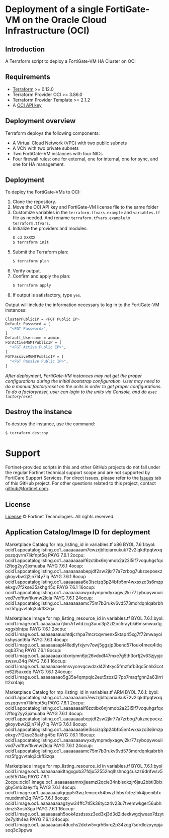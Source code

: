 # Deployment of a single FortiGate-VM on the Oracle Cloud Infrastructure (OCI)
## Introduction
A Terraform script to deploy a FortiGate-VM HA Cluster on OCI

## Requirements
* [Terraform](https://learn.hashicorp.com/terraform/getting-started/install.html) >= 0.12.0
* Terraform Provider OCI >= 3.86.0
* Terraform Provider Template >= 2.1.2
* A [OCI API key](https://docs.cloud.oracle.com/en-us/iaas/Content/API/Concepts/apisigningkey.htm)

## Deployment overview
Terraform deploys the following components:
   - A Virtual Cloud Network (VPC) with two public subnets
   - A VCN with two private subnets
   - Two FortiGate-VM instances with four NICs
   - Four firewall rules: one for external, one for internal, one for sync, and one for HA management.

## Deployment
To deploy the FortiGate-VMs to OCI:
1. Clone the repository.
2. Move the OCI API key and FortiGate-VM license file to the same folder
3. Customize variables in the `terraform.tfvars.example` and `variables.tf` file as needed.  And rename `terraform.tfvars.example` to `terraform.tfvars`.
4. Initialize the providers and modules:
   ```sh
   $ cd XXXXX
   $ terraform init
    ```
5. Submit the Terraform plan:
   ```sh
   $ terraform plan
   ```
6. Verify output.
7. Confirm and apply the plan:
   ```sh
   $ terraform apply
   ```
8. If output is satisfactory, type `yes`.

Output will include the information necessary to log in to the FortiGate-VM instances:
```sh
ClusterPublicIP = <FGT Public IP>
Default_Password = [
  "<FGT Password>",
]
Default_Username = admin
FGTActiveMGMTPublicIP = [
  "<FGT Active Public IP>",
]
FGTPassiveMGMTPublicIP = [
  "<FGT Passive Public IP>",
]
```
*After deployment, FortiGate-VM instances may not get the proper configurations during the initial bootstrap configuration. 
User may need to do a manual factoryreset on the units in order to get proper configurations.  To do a factoryreset, user can
login to the units via Console, and do `exec factoryreset`*

## Destroy the instance
To destroy the instance, use the command:
```sh
$ terraform destroy
```

# Support
Fortinet-provided scripts in this and other GitHub projects do not fall under the regular Fortinet technical support scope and are not supported by FortiCare Support Services.
For direct issues, please refer to the [Issues](https://github.com/fortinet/fortigate-terraform-deploy/issues) tab of this GitHub project.
For other questions related to this project, contact [github@fortinet.com](mailto:github@fortinet.com).

## License
[License](https://github.com/fortinet/fortigate-terraform-deploy/blob/master/LICENSE) © Fortinet Technologies. All rights reserved.

## Application Catalog/Image ID for deployment
Marketplace Catalog for mp_listing_id in variables.tf
x86
BYOL 7.6.1:byol:  ocid1.appcataloglisting.oc1..aaaaaaaam7ewzrjbltqiarxukuk72v2lqkdtpqtwxqpszqqvrm7likfnpt5q
PAYG 7.6.1 2ocpu: ocid1.appcataloglisting.oc1..aaaaaaaaif6zctibx6njnmob2a23l5if7voquhgsfqxi2ftog2yy3jxmuaba
PAYG 7.6.1 4ocup: ocid1.appcataloglisting.oc1..aaaaaaaabepjdf2sw2jkr77a7zrbog7ukzxepoexzgkoyvbw2j2jn7l4y7lq
PAYG 7.6.1 8ocup  ocid1.appcataloglisting.oc1..aaaaaaaa6e3iscizq3p24bfb5nr4wxsxzc3s6mzpekxgv7f2kse35akhg45q
PAYG 7.6.1 16ocup: ocid1.appcataloglisting.oc1..aaaaaaaawyxdympmdyxagwj2kr77zybopywouiivxd7vxfttwftkvnw2lqla
PAYG 7.6.1 24ocup: ocid1.appcataloglisting.oc1..aaaaaaaamc75m7b3rukv6vd573mdrdqnlqabrbhmz5fggvvtalq3ckfl3zqa

Marketplace Image for mp_listing_resource_id in variables.tf
BYOL 7.6.1:byol:  ocid1.image.oc1..aaaaaaaa7jlxn7rfwtdzcg3uuc3p2zl2oc5raybki6msmwuxtgxqgxblntpa
PAYG 7.6.1 2ocpu: ocid1.image.oc1..aaaaaaaauuhtdjcrhpa7mcrcqvmenx5ktap45xg7f72mwayoikshysant6la
PAYG 7.6.1 4ocup: ocid1.image.oc1..aaaaaaaapl4lledlyfxjyrv7owj5ggzjp3bend57fouk4meq4itlqoqb37nq
PAYG 7.6.1 8ocup: ocid1.image.oc1..aaaaaaaaxldxntymn6jc26vdxdf47mxe7g5th3orfj2v63zjyyjczwsvu34q
PAYG 7.6.1 16ocup: ocid1.image.oc1..aaaaaaaaelmsvyonvqcwdzxl42htkyc5fmzfafb3qc5nhb3cotm62t5uxxdq
PAYG 7.6.1 24ocup: ocid1.image.oc1..aaaaaaaao5g35a4qmpqlc2eut5zozi2l7po7maqfghn2a63lrrilt2xr4ajq


Marketplace Catalog for mp_listing_id in variables.tf
ARM
BYOL 7.6.1: byol: ocid1.appcataloglisting.oc1..aaaaaaaam7ewzrjbltqiarxukuk72v2lqkdtpqtwxqpszqqvrm7likfnpt5q
PAYG 7.6.1 2ocpu: ocid1.appcataloglisting.oc1..aaaaaaaaif6zctibx6njnmob2a23l5if7voquhgsfqxi2ftog2yy3jxmuaba
PAYG 7.6.1 4ocup: ocid1.appcataloglisting.oc1..aaaaaaaabepjdf2sw2jkr77a7zrbog7ukzxepoexzgkoyvbw2j2jn7l4y7lq
PAYG 7.6.1 8ocup: ocid1.appcataloglisting.oc1..aaaaaaaa6e3iscizq3p24bfb5nr4wxsxzc3s6mzpekxgv7f2kse35akhg45q
PAYG 7.6.1 16ocup: ocid1.appcataloglisting.oc1..aaaaaaaawyxdympmdyxagwj2kr77zybopywouiivxd7vxfttwftkvnw2lqla
PAYG 7.6.1 24ocup: ocid1.appcataloglisting.oc1..aaaaaaaamc75m7b3rukv6vd573mdrdqnlqabrbhmz5fggvvtalq3ckfl3zqa

Marketplace Image for mp_listing_resource_id in variables.tf
BYOL 7.6.1:byol ocid1.image.oc1..aaaaaaaaidtngxgub37fdju52552hqlhshncg4uszz6drifwsv5uc5f57f4q
PAYG 7.6.1 2ocpu:ocid1.image.oc1..aaaaaaaamnxjjeamzi2qcie34nbisdxzjr6jau2bbti3bixgby5mb3aeyrfq
PAYG 7.6.1 4ocup: ocid1.image.oc1..aaaaaaaalqqpp5i3wzfemccx54bwzflhbs7cfezlbk4joenibfxmuxdmnh2q
PAYG 7.6.1 8ocup: ocid1.image.oc1..aaaaaaaaagzyw34ffc7tl5k36tycz4v23u7tvemwkger56ubhdmz53osh3ga
PAYG 7.6.1 16ocup: ocid1.image.oc1..aaaaaaaah5ook4zsdssxz3ed3xj3d3d2idexkwgcjweax7dzyt2e7ylth4ea
PAYG 7.6.1 24ocup: ocid1.image.oc1..aaaaaaaas4duchs2dxtw5vqrh6xrq2p34zqg7sdrdlozxynpjasoq3c3ppwa
